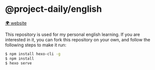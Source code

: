 # @project-daily/english

[🌍 website](https://project-daily.github.io/english)

This repository is used for my personal english learning. If you are interested in it, you can fork this repository on your own, and follow the following steps to make it run:

```bash
$ npm install hexo-cli -g
$ npm install
$ hexo serve
```